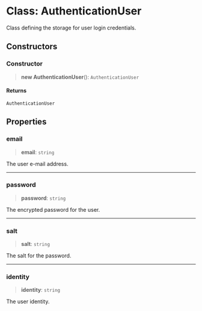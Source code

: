 # Class: AuthenticationUser

Class defining the storage for user login credentials.

## Constructors

### Constructor

> **new AuthenticationUser**(): `AuthenticationUser`

#### Returns

`AuthenticationUser`

## Properties

### email

> **email**: `string`

The user e-mail address.

***

### password

> **password**: `string`

The encrypted password for the user.

***

### salt

> **salt**: `string`

The salt for the password.

***

### identity

> **identity**: `string`

The user identity.
